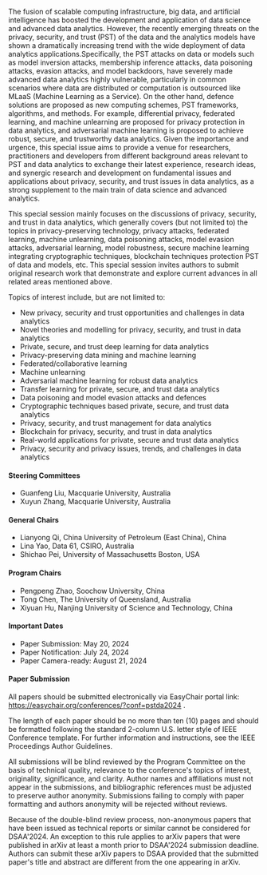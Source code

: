 The fusion of scalable computing infrastructure, big data, and artificial intelligence has boosted the development and application of data science and advanced data analytics. However, the recently emerging threats on the privacy, security, and trust (PST) of the data and the analytics models have shown a dramatically increasing trend with the wide deployment of data analytics applications.Specifically, the PST attacks on data or models such as model inversion attacks, membership inference attacks, data poisoning attacks, evasion attacks, and model backdoors, have severely made advanced data analytics highly vulnerable, particularly in common scenarios where data are distributed or computation is outsourced like MLaaS (Machine Learning as a Service). On the other hand, defence solutions are proposed as new computing schemes, PST frameworks, algorithms, and methods. For example, differential privacy, federated learning, and machine unlearning are proposed for privacy protection in data analytics, and adversarial machine learning is proposed to achieve robust, secure, and trustworthy data analytics. Given the importance and urgence, this special issue aims to provide a venue for researchers, practitioners and developers from different background areas relevant to PST and data analytics to exchange their latest experience, research ideas, and synergic research and development on fundamental issues and applications about privacy, security, and trust issues in data analytics, as a strong supplement to the main train of data science and advanced analytics.

This special session mainly focuses on the discussions of privacy, security, and trust in data analytics, which generally covers (but not limited to) the topics in privacy-preserving technology, privacy attacks, federated learning, machine unlearning, data poisoning attacks, model evasion attacks, adversarial learning, model robustness, secure machine learning integrating cryptographic techniques, blockchain techniques protection PST of data and models, etc. This special session invites authors to submit original research work that demonstrate and explore current advances in all related areas mentioned above.

Topics of interest include, but are not limited to:
- New privacy, security and trust opportunities and challenges in data analytics
- Novel theories and modelling for privacy, security, and trust in data analytics
- Private, secure, and trust deep learning for data analytics
- Privacy-preserving data mining and machine learning
- Federated/collaborative learning
- Machine unlearning
- Adversarial machine learning for robust data analytics
- Transfer learning for private, secure, and trust data analytics
- Data poisoning and model evasion attacks and defences
- Cryptographic techniques based private, secure, and trust data analytics
- Privacy, security, and trust management for data analytics
- Blockchain for privacy, security, and trust in data analytics
- Real-world applications for private, secure and trust data analytics
- Privacy, security and privacy issues, trends, and challenges in data analytics


#### Steering Committees
- Guanfeng Liu, Macquarie University, Australia 
- Xuyun Zhang, Macquarie University, Australia

#### General Chairs
- Lianyong Qi, China University of Petroleum (East China), China 
- Lina Yao, Data 61, CSIRO, Australia
- Shichao Pei, University of Massachusetts Boston, USA 

#### Program Chairs
- Pengpeng Zhao, Soochow University, China
- Tong Chen, The University of Queensland, Australia
- Xiyuan Hu, Nanjing University of Science and Technology, China

#### Important Dates
- Paper Submission: May 20, 2024
- Paper Notification: July 24, 2024
- Paper Camera-ready: August 21, 2024

#### Paper Submission
All papers should be submitted electronically via EasyChair portal link: https://easychair.org/conferences/?conf=pstda2024 .

The length of each paper should be no more than ten (10) pages and should be formatted following the standard 2-column U.S. letter style of IEEE Conference template. For further information and instructions, see the IEEE Proceedings Author Guidelines.

All submissions will be blind reviewed by the Program Committee on the basis of technical quality, relevance to the conference's topics of interest, originality, significance, and clarity. Author names and affiliations must not appear in the submissions, and bibliographic references must be adjusted to preserve author anonymity. Submissions failing to comply with paper formatting and authors anonymity will be rejected without reviews.

Because of the double-blind review process, non-anonymous papers that have been issued as technical reports or similar cannot be considered for DSAA'2024. An exception to this rule applies to arXiv papers that were published in arXiv at least a month prior to DSAA'2024 submission deadline. Authors can submit these arXiv papers to DSAA provided that the submitted paper's title and abstract are different from the one appearing in arXiv.